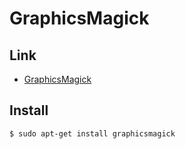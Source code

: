 
# GraphicsMagick


## Link

* [GraphicsMagick](http://www.graphicsmagick.org)


## Install

``` sh
$ sudo apt-get install graphicsmagick
```
